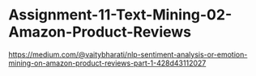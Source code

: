 # Assignment-11-Text-Mining-02-Amazon-Product-Reviews
https://medium.com/@vaitybharati/nlp-sentiment-analysis-or-emotion-mining-on-amazon-product-reviews-part-1-428d43112027
